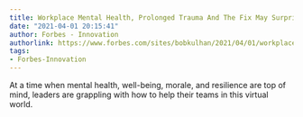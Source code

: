 ```yaml
---
title: Workplace Mental Health, Prolonged Trauma And The Fix May Surprise You
date: "2021-04-01 20:15:41"
author: Forbes - Innovation
authorlink: https://www.forbes.com/sites/bobkulhan/2021/04/01/workplace-mental-health-prolonged-trauma-and-the-fix-may-surprise-you/
tags:
- Forbes-Innovation
---
```

At a time when mental health, well-being, morale, and resilience are top of mind, leaders are grappling with how to help their teams in this virtual world.